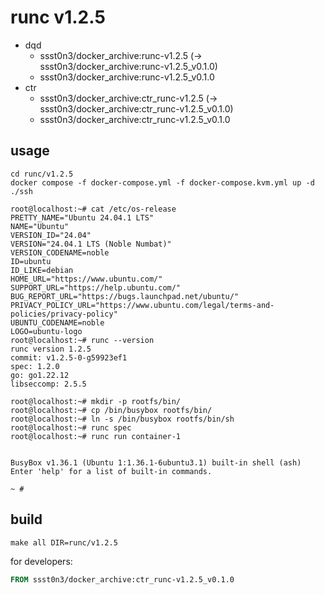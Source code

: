 # runc v1.2.5

* dqd
    * ssst0n3/docker_archive:runc-v1.2.5 (-> ssst0n3/docker_archive:runc-v1.2.5_v0.1.0)
    * ssst0n3/docker_archive:runc-v1.2.5_v0.1.0
* ctr
    * ssst0n3/docker_archive:ctr_runc-v1.2.5 (-> ssst0n3/docker_archive:ctr_runc-v1.2.5_v0.1.0)
    * ssst0n3/docker_archive:ctr_runc-v1.2.5_v0.1.0

## usage

```shell
cd runc/v1.2.5
docker compose -f docker-compose.yml -f docker-compose.kvm.yml up -d
./ssh
```

```shell
root@localhost:~# cat /etc/os-release
PRETTY_NAME="Ubuntu 24.04.1 LTS"
NAME="Ubuntu"
VERSION_ID="24.04"
VERSION="24.04.1 LTS (Noble Numbat)"
VERSION_CODENAME=noble
ID=ubuntu
ID_LIKE=debian
HOME_URL="https://www.ubuntu.com/"
SUPPORT_URL="https://help.ubuntu.com/"
BUG_REPORT_URL="https://bugs.launchpad.net/ubuntu/"
PRIVACY_POLICY_URL="https://www.ubuntu.com/legal/terms-and-policies/privacy-policy"
UBUNTU_CODENAME=noble
LOGO=ubuntu-logo
root@localhost:~# runc --version
runc version 1.2.5
commit: v1.2.5-0-g59923ef1
spec: 1.2.0
go: go1.22.12
libseccomp: 2.5.5
```

```shell
root@localhost:~# mkdir -p rootfs/bin/
root@localhost:~# cp /bin/busybox rootfs/bin/
root@localhost:~# ln -s /bin/busybox rootfs/bin/sh
root@localhost:~# runc spec
root@localhost:~# runc run container-1


BusyBox v1.36.1 (Ubuntu 1:1.36.1-6ubuntu3.1) built-in shell (ash)
Enter 'help' for a list of built-in commands.

~ # 
```

## build

```shell
make all DIR=runc/v1.2.5
```

for developers:

```dockerfile
FROM ssst0n3/docker_archive:ctr_runc-v1.2.5_v0.1.0
```